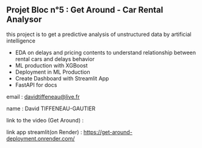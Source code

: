 ## Projet Bloc n°5 : Get Around - Car Rental Analysor

this project is to get a predictive analysis of unstructured data by artificial intelligence

* EDA on delays and pricing contents to understand relationship between rental cars and delays behavior
* ML production with XGBoost
* Deployment in ML Production
* Create Dashboard with Streamlit App
* FastAPI for docs

email : davidtiffeneau@live.fr

name : David TIFFENEAU-GAUTIER

link to the video (Get Around) : 

link app streamlit(on Render) : https://get-around-deployment.onrender.com/